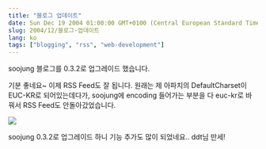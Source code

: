 ```yaml
---
title: "블로그 업데이트"
date: Sun Dec 19 2004 01:00:00 GMT+0100 (Central European Standard Time)
slug: 2004/12/블로그-업데이트
lang: ko
tags: ["blogging", "rss", "web-development"]
---
```


soojung 블로그를 0.3.2로 업그레이드 했습니다.

기분 좋네요~ 이제 RSS Feed도 잘 됩니다. 
원래는 제 아파치의 DefaultCharset이 EUC-KR로 되어있는데다가, soojung에 encoding 들어가는 부분을 다 euc-kr로 바꿔서 RSS Feed도 안돌아갔었습니다. 

![](/blog/templates/admin/fckeditor/editor/images/smiley/msn/embaressed_smile.gif)

 soojung 0.3.2로 업그레이드 하니 기능 추가도 많이 되었네요.. ddt님 만세!
